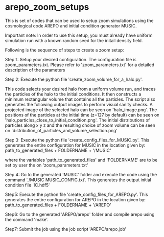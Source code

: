 # arepo_zoom_setups
This is set of codes that can be used to setup zoom simulations using the cosmological code AREPO and initial condition generator MUSIC.

Important note: In order to use this setup, you must already have uniform simulation run with a known random seed for the initail density field.

Following is the sequence of steps to create a zoom setup:

Step 1: Setup your desired configuration. The configuration file is zoom_parameters.txt. Please refer to 'zoom_parameters.txt' for a detailed description of the parameters

Step 2: Execute the python file 'create_zoom_volume_for_a_halo.py'. 

This code selects your desired halo from a uniform volume run, and traces the particles of the halo to the initial conditions. It then constructs a minimum rectangular volume that contains all the particles. The script also generates the following output images to perform visual sanity checks. A projected image of the selected halo can be seen on 'halo_image.png'. The positions of the particles at the initial time (z=127 by default) can be seen on 'halo_particles_close_to_initial_condition.png'. The initial distributions of particles along x y z and the resulting choice of zoom volume can be seen on 'distribution_of_particles_and_volume_selection.png'  
        
 Step 3:  Execute the python file 'create_config_files_for_MUSIC.py'. This generates the entire configuration for MUSIC in the location given by:        path_to_generated_files + FOLDERNAME  + '/MUSIC'
 
where the variables 'path_to_generated_files' and 'FOLDERNAME' are to be set by user the on 'zoom_parameters.txt'

Step 4: Go to the generated 'MUSIC' folder and execute the code using the command './MUSIC MUSIC_CONFIG.txt'. This generates the output initial condition file 'IC.hdf5'

Step5:   Execute the python file 'create_config_files_for_AREPO.py'. This generates the entire configuration for AREPO in the location given by:        path_to_generated_files + FOLDERNAME  + '/AREPO'

Step6:  Go to the generated 'AREPO/arepo' folder and compile arepo using the command 'make'. 

Step7: Submit the job using the job script 'AREPO/arepo.job'
 
 
 





